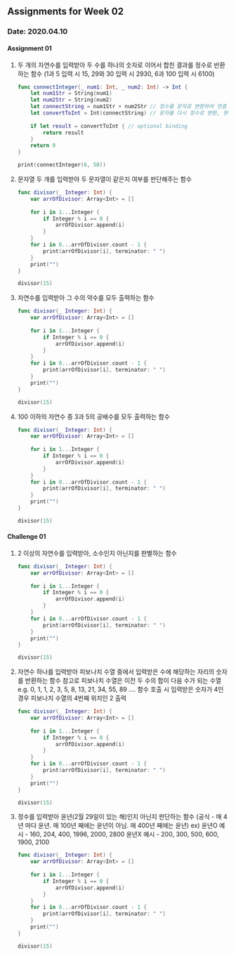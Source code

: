 ## Assignments for Week 02 ##

### Date: 2020.04.10 ###

#### Assignment 01 ####
1. 두 개의 자연수를 입력받아 두 수를 하나의 숫자로 이어서 합친 결과를 정수로 반환하는 함수 
  (1과 5 입력 시 15,  29와 30 입력 시 2930,  6과 100 입력 시 6100)
   ``` Swift
   func connectInteger(_ num1: Int, _ num2: Int) -> Int {
       let num1Str = String(num1)
       let num2Str = String(num2)
       let connectString = num1Str + num2Str // 정수를 문자로 변환하여 연결
       let convertToInt = Int(connectString) // 문자를 다시 정수로 변환, 현재 옵셔널 상태
       
       if let result = convertToInt { // optional binding
           return result
       }
       return 0
   }

   print(connectInteger(6, 50))
   ```

2. 문자열 두 개를 입력받아 두 문자열이 같은지 여부를 판단해주는 함수
   ```Swift
   func divisor(_ Integer: Int) {
       var arrOfDivisor: Array<Int> = []
       
       for i in 1...Integer {
           if Integer % i == 0 {
               arrOfDivisor.append(i)
           }
       }
       for i in 0...arrOfDivisor.count - 1 {
           print(arrOfDivisor[i], terminator: " ")
       }
       print("")
   }

   divisor(15)
   ```

3. 자연수를 입력받아 그 수의 약수를 모두 출력하는 함수
   ```Swift
   func divisor(_ Integer: Int) {
       var arrOfDivisor: Array<Int> = []
       
       for i in 1...Integer {
           if Integer % i == 0 {
               arrOfDivisor.append(i)
           }
       }
       for i in 0...arrOfDivisor.count - 1 {
           print(arrOfDivisor[i], terminator: " ")
       }
       print("")
   }

   divisor(15)
   ```

4. 100 이하의 자연수 중 3과 5의 공배수를 모두 출력하는 함수
   ```Swift
   func divisor(_ Integer: Int) {
       var arrOfDivisor: Array<Int> = []
       
       for i in 1...Integer {
           if Integer % i == 0 {
               arrOfDivisor.append(i)
           }
       }
       for i in 0...arrOfDivisor.count - 1 {
           print(arrOfDivisor[i], terminator: " ")
       }
       print("")
   }

   divisor(15)
   ```


#### Challenge 01 ####
1. 2 이상의 자연수를 입력받아, 소수인지 아닌지를 판별하는 함수
   ```Swift
   func divisor(_ Integer: Int) {
       var arrOfDivisor: Array<Int> = []
       
       for i in 1...Integer {
           if Integer % i == 0 {
               arrOfDivisor.append(i)
           }
       }
       for i in 0...arrOfDivisor.count - 1 {
           print(arrOfDivisor[i], terminator: " ")
       }
       print("")
   }

   divisor(15)
   ```

2. 자연수 하나를 입력받아 피보나치 수열 중에서 입력받은 수에 해당하는 자리의 숫자를 반환하는 함수
  참고로 피보나치 수열은 이전 두 수의 합이 다음 수가 되는 수열
  e.g.  0, 1, 1, 2, 3, 5, 8, 13, 21, 34, 55, 89 ....
  함수 호출 시 입력받은 숫자가 4인 경우 피보나치 수열의 4번째 위치인 2 출력
   ```Swift
   func divisor(_ Integer: Int) {
       var arrOfDivisor: Array<Int> = []
       
       for i in 1...Integer {
           if Integer % i == 0 {
               arrOfDivisor.append(i)
           }
       }
       for i in 0...arrOfDivisor.count - 1 {
           print(arrOfDivisor[i], terminator: " ")
       }
       print("")
   }

   divisor(15)
   ```

3. 정수를 입력받아 윤년(2월 29일이 있는 해)인지 아닌지 판단하는 함수
  (공식 - 매 4년 마다 윤년. 매 100년 째에는 윤년이 아님. 매 400년 째에는 윤년)
  ex) 윤년O 예시 - 160, 204, 400, 1996, 2000, 2800
      윤년X 예시 - 200, 300, 500, 600, 1900, 2100
   ```Swift
   func divisor(_ Integer: Int) {
       var arrOfDivisor: Array<Int> = []
       
       for i in 1...Integer {
           if Integer % i == 0 {
               arrOfDivisor.append(i)
           }
       }
       for i in 0...arrOfDivisor.count - 1 {
           print(arrOfDivisor[i], terminator: " ")
       }
       print("")
   }

   divisor(15)
   ```
